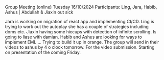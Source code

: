 Group Meeting (online)
Tuesday 16/10/2024
Participants: Ling, Jara, Habib, Ashus | Abdullah & Jiaxin out sick

Jara is working on migration of react app and implementing CI/CD. 
Ling is trying to work out the autoplay she has a couple of strategies including doms etc. 
Jiaxin having some hiccups with detection of infinite scrolling. Is going to liase with damian. 
Habib and Ashus are looking for ways to implement EML … Trying to build it up in orange. 
The group will send in their videos to ashus by 4 o clock tomorrow. For the video submission.
Starting on presentation of the coming Friday.
